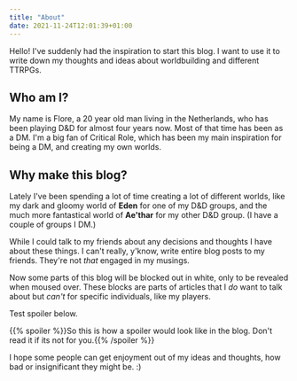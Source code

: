```yaml
---
title: "About"
date: 2021-11-24T12:01:39+01:00
---
```


Hello! I've suddenly had the inspiration to start this blog. I want to use it to write down my thoughts and ideas about worldbuilding and different TTRPGs.

## Who am I?

My name is Flore, a 20 year old man living in the Netherlands, who has been playing D&D for almost four years now. Most of that time has been as a DM. I'm a big fan of Critical Role, which has been my main inspiration for being a DM, and creating my own worlds.

## Why make this blog?

Lately I've been spending a lot of time creating a lot of different worlds, like my dark and gloomy world of **Eden** for one of my D&D groups, and the much more fantastical world of **Ae'thar** for my other D&D group. (I have a couple of groups I DM.)

While I could talk to my friends about any decisions and thoughts I have about these things. I can't really, y'know, write entire blog posts to my friends. They're not *that* engaged in my musings.

Now some parts of this blog will be blocked out in white, only to be revealed when moused over. These blocks are parts of articles that I _do_ want to talk about but _can't_ for specific individuals, like my players.

Test spoiler below.

{{% spoiler %}}So this is how a spoiler would look like in the blog. Don't read it if its not for you.{{% /spoiler %}}

I hope some people can get enjoyment out of my ideas and thoughts, how bad or insignificant they might be. :)
